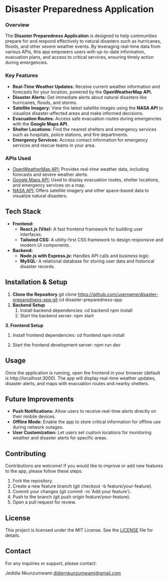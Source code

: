 # Disaster Preparedness Application

### Overview

The **Disaster Preparedness Application** is designed to help communities prepare for and respond effectively to natural disasters such as hurricanes, floods, and other severe weather events. By leveraging real-time data from various APIs, this app empowers users with up-to-date information, evacuation plans, and access to critical services, ensuring timely action during emergencies.

### Key Features

* **Real-Time Weather Updates:** Receive current weather information and forecasts for your location, powered by the **OpenWeatherMap API.**
* **Disaster Alerts:** Get immediate alerts about natural disasters like hurricanes, floods, and storms.
* **Satellite Imagery:** View the latest satellite images using the **NASA API** to visualize disaster-affected areas and make informed decisions.
* **Evacuation Routes:** Access safe evacuation routes during emergencies with the **Google Maps API.**
* **Shelter Locations:** Find the nearest shelters and emergency services such as hospitals, police stations, and fire departments.
* **Emergency Services:** Access contact information for emergency services and rescue teams in your area.

### APIs Used

* [OpenWeatherMap API:](#) Provides real-time weather data, including forecasts and severe weather alerts.
* [Google Maps API:](#) Used to display evacuation routes, shelter locations, and emergency services on a map.
* [NASA API:](#) Offers satellite imagery and other space-based data to visualize natural disasters.

## Tech Stack
* **Frontend:**
   * **React.js (Vite):** A fast frontend framework for building user interfaces.
   * **Tailwind CSS:** A utility-first CSS framework to design responsive and modern UI components.
* **Backend:**
    * **Node.js with Express.js:** Handles API calls and business logic.
    * **MySQL:** A relational database for storing user data and historical disaster records.

## Installation & Setup
1. **Clone the Repository**
git clone https://github.com/username/disaster-preparedness-app.git
cd disaster-preparedness-app
2. **Backend Setup**
    1. Install backend dependencies:
    cd backend
    npm install
    2. Start the backend server:
    npm start

**3. Frontend Setup**
1. Install frontend dependencies:
cd frontend
npm install

2. Start the frontend development server:
npm run dev

## Usage
Once the application is running, open the frontend in your browser (default is http://localhost:3000). The app will display real-time weather updates, disaster alerts, and maps with evacuation routes and nearby shelters.

## Future Improvements
* **Push Notifications:** Allow users to receive real-time alerts directly on their mobile devices.
* **Offline Mode:** Enable the app to store critical information for offline use during network outages.
* **User Customization:** Let users set custom locations for monitoring weather and disaster alerts for specific areas.

## Contributing
Contributions are welcome! If you would like to improve or add new features to the app, please follow these steps:

1. Fork the repository.
2. Create a new feature branch (git checkout -b feature/your-feature).
3. Commit your changes (git commit -m 'Add your feature').
4. Push to the branch (git push origin feature/your-feature).
5. Open a pull request for review.

## License
This project is licensed under the MIT License. See the [LICENSE](https://opensource.org/license/mit) file for details.

## Contact
For any inquiries or support, please contact:

Jedidia Nkunzumwami
didiernkunzumwami@gmail.com